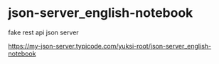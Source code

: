 # json-server_english-notebook
fake rest api json server


https://my-json-server.typicode.com/yuksi-root/json-server_english-notebook
